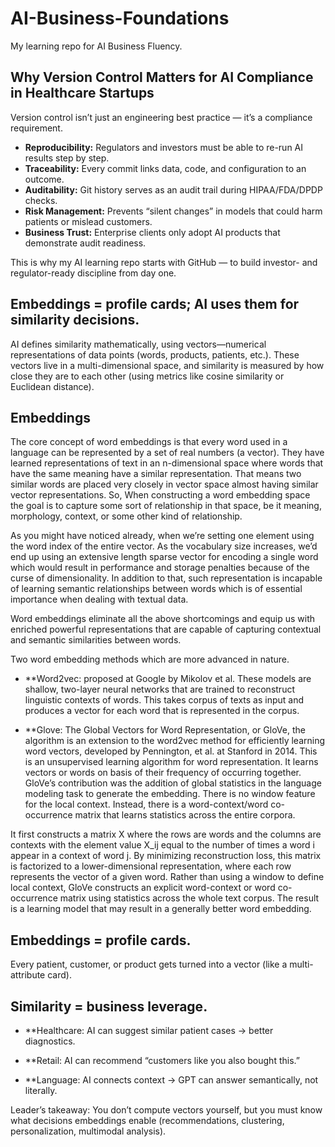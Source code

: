 # AI-Business-Foundations
My learning repo for AI Business Fluency.
## Why Version Control Matters for AI Compliance in Healthcare Startups

Version control isn’t just an engineering best practice — it’s a compliance requirement.

- **Reproducibility:** Regulators and investors must be able to re-run AI results step by step.  
- **Traceability:** Every commit links data, code, and configuration to an outcome.  
- **Auditability:** Git history serves as an audit trail during HIPAA/FDA/DPDP checks.  
- **Risk Management:** Prevents “silent changes” in models that could harm patients or mislead customers.  
- **Business Trust:** Enterprise clients only adopt AI products that demonstrate audit readiness.  

This is why my AI learning repo starts with GitHub — to build investor- and regulator-ready discipline from day one. 

## Embeddings = profile cards; AI uses them for similarity decisions.
AI defines similarity mathematically, using vectors—numerical representations of data points (words, products, patients, etc.). These vectors live in a multi-dimensional space, and similarity is measured by how close they are to each other (using metrics like cosine similarity or Euclidean distance).

## Embeddings
The core concept of word embeddings is that every word used in a language can be represented by a set of real numbers (a vector). They have learned representations of text in an n-dimensional space where words that have the same meaning have a similar representation. That means two similar words are placed very closely in vector space almost having similar vector representations. So, When constructing a word embedding space the goal is to capture some sort of relationship in that space, be it meaning, morphology, context, or some other kind of relationship.

As you might have noticed already, when we’re setting one element using the word index of the entire vector. As the vocabulary size increases, we’d end up using an extensive length sparse vector for encoding a single word which would result in performance and storage penalties because of the curse of dimensionality. In addition to that, such representation is incapable of learning semantic relationships between words which is of essential importance when dealing with textual data.

Word embeddings eliminate all the above shortcomings and equip us with enriched powerful representations that are capable of capturing contextual and semantic similarities between words.

Two word embedding methods which are more advanced in nature.
- **Word2vec: proposed at Google by Mikolov et al. These models are shallow, two-layer neural networks that are trained to reconstruct linguistic contexts of words. This takes corpus of texts as input and produces a vector for each word that is represented in the corpus.

- **Glove: The Global Vectors for Word Representation, or GloVe, the algorithm is an extension to the word2vec method for efficiently learning word vectors, developed by Pennington, et al. at Stanford in 2014. This is an unsupervised learning algorithm for word representation. It learns vectors or words on basis of their frequency of occurring together. GloVe’s contribution was the addition of global statistics in the language modeling task to generate the embedding. There is no window feature for the local context. Instead, there is a word-context/word co-occurrence matrix that learns statistics across the entire corpora.

It first constructs a matrix X where the rows are words and the columns are contexts with the element value X_ij equal to the number of times a word i appear in a context of word j. By minimizing reconstruction loss, this matrix is factorized to a lower-dimensional representation, where each row represents the vector of a given word. Rather than using a window to define local context, GloVe constructs an explicit word-context or word co-occurrence matrix using statistics across the whole text corpus. The result is a learning model that may result in a generally better word embedding.

## Embeddings = profile cards.
Every patient, customer, or product gets turned into a vector (like a multi-attribute card).

## Similarity = business leverage.

- **Healthcare: AI can suggest similar patient cases → better diagnostics.

- **Retail: AI can recommend “customers like you also bought this.”

- **Language: AI connects context → GPT can answer semantically, not literally.

Leader’s takeaway: You don’t compute vectors yourself, but you must know what decisions embeddings enable (recommendations, clustering, personalization, multimodal analysis).

